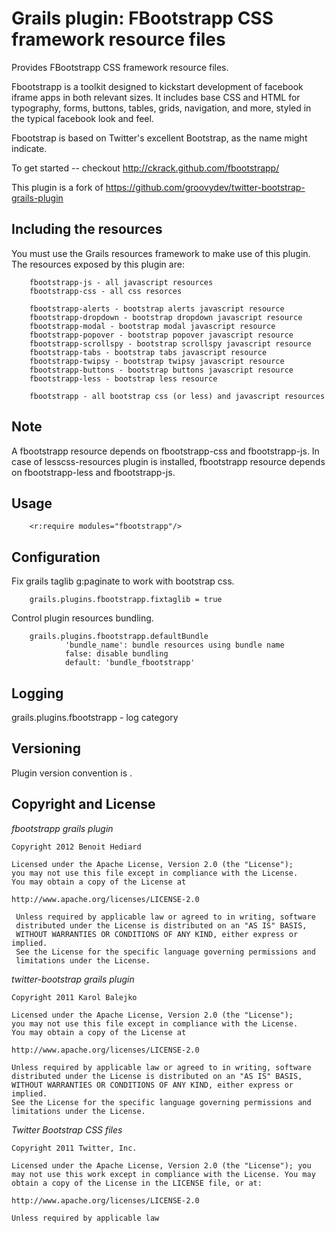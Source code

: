 Grails plugin: FBootstrapp CSS framework resource files
===============================================

Provides FBootstrapp CSS framework resource files.

Fbootstrapp is a toolkit designed to kickstart development of facebook iframe apps in both relevant sizes. It includes base CSS and HTML for typography, forms, buttons, tables, grids, navigation, and more, styled in the typical facebook look and feel.

Fbootstrap is based on Twitter's excellent Bootstrap, as the name might indicate.

To get started -- checkout http://ckrack.github.com/fbootstrapp/

This plugin is a fork of https://github.com/groovydev/twitter-bootstrap-grails-plugin


Including the resources
------------------------

You must use the Grails resources framework to make use of this plugin. The resources exposed by this plugin are:

		fbootstrapp-js - all javascript resources
		fbootstrapp-css - all css resorces

		fbootstrapp-alerts - bootstrap alerts javascript resource
		fbootstrapp-dropdown - bootstrap dropdown javascript resource
		fbootstrapp-modal - bootstrap modal javascript resource
		fbootstrapp-popover - bootstrap popover javascript resource
		fbootstrapp-scrollspy - bootstrap scrollspy javascript resource
		fbootstrapp-tabs - bootstrap tabs javascript resource
		fbootstrapp-twipsy - bootstrap twipsy javascript resource
		fbootstrapp-buttons - bootstrap buttons javascript resource
		fbootstrapp-less - bootstrap less resource

		fbootstrapp - all bootstrap css (or less) and javascript resources 

Note 
-----
A fbootstrapp resource depends on fbootstrapp-css and fbootstrapp-js. 
In case of lesscss-resources plugin is installed, fbootstrapp resource depends on fbootstrapp-less and fbootstrapp-js.   
 
Usage
-----

		<r:require modules="fbootstrapp"/>

Configuration   
-------------

Fix grails taglib g:paginate to work with bootstrap css. 
 
		grails.plugins.fbootstrapp.fixtaglib = true
		
Control plugin resources bundling.

		grails.plugins.fbootstrapp.defaultBundle
				'bundle_name': bundle resources using bundle name
				false: disable bundling
				default: 'bundle_fbootstrapp'

Logging
-------

grails.plugins.fbootstrapp - log category
		
Versioning
----------

Plugin version convention is <original-fbootstrapp-version>.<plugin-version>

Copyright and License
---------------------

*fbootstrapp grails plugin*

	Copyright 2012 Benoit Hediard

	Licensed under the Apache License, Version 2.0 (the "License");
	you may not use this file except in compliance with the License.
	You may obtain a copy of the License at

	http://www.apache.org/licenses/LICENSE-2.0

	 Unless required by applicable law or agreed to in writing, software
	 distributed under the License is distributed on an "AS IS" BASIS,
	 WITHOUT WARRANTIES OR CONDITIONS OF ANY KIND, either express or implied.
	 See the License for the specific language governing permissions and
	 limitations under the License.


*twitter-bootstrap grails plugin*

	Copyright 2011 Karol Balejko

	Licensed under the Apache License, Version 2.0 (the "License");
	you may not use this file except in compliance with the License.
	You may obtain a copy of the License at

	http://www.apache.org/licenses/LICENSE-2.0

	Unless required by applicable law or agreed to in writing, software
	distributed under the License is distributed on an "AS IS" BASIS,
	WITHOUT WARRANTIES OR CONDITIONS OF ANY KIND, either express or implied.
	See the License for the specific language governing permissions and
	limitations under the License.
	 

*Twitter Bootstrap CSS files*

	Copyright 2011 Twitter, Inc.
		
	Licensed under the Apache License, Version 2.0 (the "License"); you may not use this work except in compliance with the License. You may obtain a copy of the License in the LICENSE file, or at:
		
	http://www.apache.org/licenses/LICENSE-2.0
		
	Unless required by applicable law
